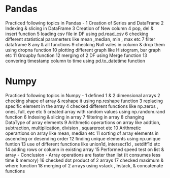 # Pandas
 Practiced following topics in Pandas -
   1  Creation of Series and DataFrame
   2  Indexing & slicing in DataFrame
   3  Creation of New column
   4  pop, del & insert function
   5  loading csv file in DF using pd.read_csv
   6  checking different statistical paramerters like mean ,median, min , max etc
   7  filter dataframe
   8  any & all functions
   9  checking Null vales in column & drop them using dropna function
   10  plotting different graph like Histogram, bar graph etc
   11  Groupby function
   12  merging of 2 DF using Merge function
   13  convering timestamp column to time using pd.to_datetime function

# Numpy
Practiced following topics in Numpy -
    1  defined 1 & 2 dimensional arrays
    2  checking shape of array & reshape it using np.reshape function
    3  replacing specific element in the array
    4  checked different functions like np.zeros , ones, full, eye etc
    5  created array with random values using np.random.rand function
    6  Indexing & slicing in array
    7  filtering in array
    8  changing DataType of array elements
    9  Arithmetic operartions on array like addtion, subtraction, multiplication, division , squareroot etc
   10  Arithmetic operartions on array like mean, median etc
   11  sorting of array elements in ascending or desending order
   12  finding unique elements using np.unique funtion
   13  use of different functions like union1d, intersect1d , setdiff1d etc
   14  adding rows or column in existing array
   15  Performed speed test on list & array - Conclusion - Array operations are faster than list (it consumes less time & memory)
   16  checked dot product of 2 arrays
   17  checked maximum & where function
   18  merging of 2 arrays using vstack , hstack, & concatenate functions

